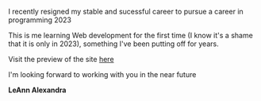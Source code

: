 I recently resigned my stable and sucessful career to pursue a career in programming 2023

This is me learning Web development for the first time (I know it's a shame that it is only in 2023), something I've been putting off for years.

Visit the preview of the site <a href ="https://leannalexandra.github.io/LeAnn_WebDeveloperCourseWork/LeAnn%20Alexandra%20Violet%20-%20Junior%20Developer.html">here</a>

I'm looking forward to working with you in the near future



<b>LeAnn Alexandra</b>
